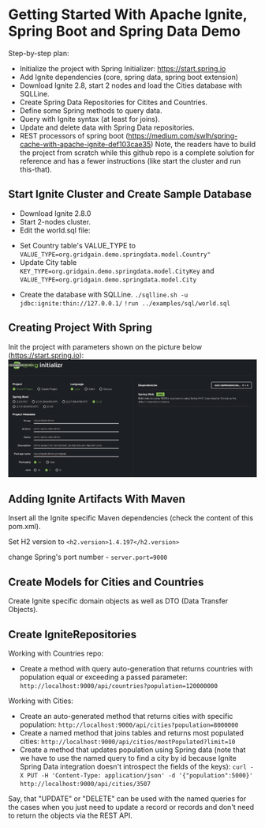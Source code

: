 # Getting Started With Apache Ignite, Spring Boot and Spring Data Demo

Step-by-step plan:
* Initialize the project with Spring Initializer: https://start.spring.io
* Add Ignite dependencies (core, spring data, spring boot extension)
* Download Ignite 2.8, start 2 nodes and load the Cities database with SQLLine.
* Create Spring Data Repositories for Citites and Countries.
* Define some Spring methods to query data.
* Query with Ignite syntax (at least for joins).
* Update and delete data with Spring Data repositories.
* REST processors of spring boot (https://medium.com/swlh/spring-cache-with-apache-ignite-def103cae35)
Note, the readers have to build the project from scratch while this github repo is a complete solution for reference and has a fewer instructions (like start the cluster and run this-that).

## Start Ignite Cluster and Create Sample Database

* Download Ignite 2.8.0
* Start 2-nodes cluster.
* Edit the world.sql file:
- Set Country table's VALUE_TYPE to `VALUE_TYPE=org.gridgain.demo.springdata.model.Country"`
- Update City table `KEY_TYPE=org.gridgain.demo.springdata.model.CityKey` and `VALUE_TYPE=org.gridgain.demo.springdata.model.City`
* Create the database with SQLLine.
`./sqlline.sh -u jdbc:ignite:thin://127.0.0.1/`
`!run ../examples/sql/world.sql`

## Creating Project With Spring

Init the project with parameters shown on the picture below (https://start.spring.io):
![project_init](images/project_init.png)

## Adding Ignite Artifacts With Maven

Insert all the Ignite specific Maven dependencies (check the content of this pom.xml).

Set H2 version to `<h2.version>1.4.197</h2.version>`

change Spring's port number - `server.port=9000`


## Create Models for Cities and Countries

Create Ignite specific domain objects as well as DTO (Data Transfer Objects).

## Create IgniteRepositories

Working with Countries repo:
* Create a method with query auto-generation that returns countries with population equal or exceeding a passed parameter: `http://localhost:9000/api/countries?population=120000000`

Working with Cities:
* Create an auto-generated method that returns cities with specific population: `http://localhost:9000/api/cities?population=8000000`
* Create a named method that joins tables and returns most populated cities: `http://localhost:9000/api/cities/mostPopulated?limit=10`
* Create a method that updates population using Spring data (note that we have to use the named query to find a city by id
because Ignite Spring Data integration doesn't introspect the fields of the keys):
`curl -X PUT -H 'Content-Type: application/json' -d '{"population":5000}' http://localhost:9000/api/cities/3507`

Say, that "UPDATE" or "DELETE" can be used with the named queries for the cases when you just need to update a record or
records and don't need to return the objects via the REST API.
